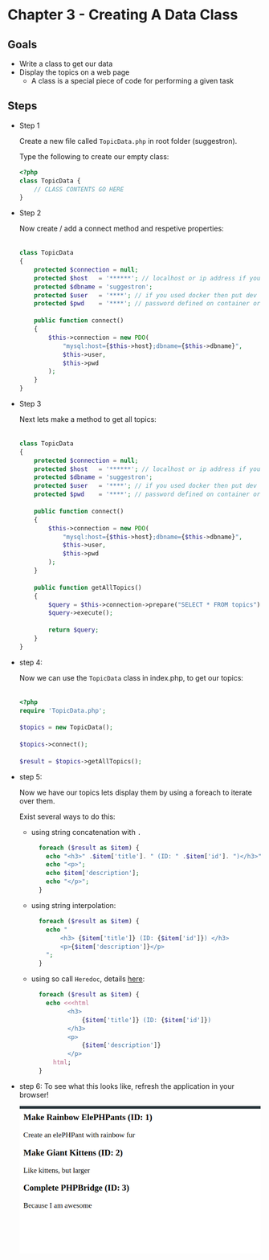 # Chapter 3 - Creating A Data Class

## Goals

- Write a class to get our data
- Display the topics on a web page
  - A class is a special piece of code for performing a given task

## Steps

- Step 1

  Create a new file called `TopicData.php` in root folder (suggestron).

  Type the following to create our empty class:

  ```php
  <?php
  class TopicData {
      // CLASS CONTENTS GO HERE
  }

  ```

- Step 2

  Now create / add a connect method and respetive properties:

  ```php

  class TopicData
  {
      protected $connection = null;
      protected $host   = '******'; // localhost or ip address if you are using docker
      protected $dbname = 'suggestron';
      protected $user   = '****'; // if you used docker then put dev or root otherwise
      protected $pwd    = '****'; // password defined on container or on the tool

      public function connect()
      {
          $this->connection = new PDO(
              "mysql:host={$this->host};dbname={$this->dbname}",
              $this->user,
              $this->pwd
          );
      }
  }

  ```

- Step 3

    Next lets make a method to get all topics:

    ```php

    class TopicData
    {
        protected $connection = null;
        protected $host   = '******'; // localhost or ip address if you are using docker
        protected $dbname = 'suggestron';
        protected $user   = '****'; // if you used docker then put dev or root otherwise
        protected $pwd    = '****'; // password defined on container or on the tool

        public function connect()
        {
            $this->connection = new PDO(
                "mysql:host={$this->host};dbname={$this->dbname}",
                $this->user,
                $this->pwd
            );
        }

        public function getAllTopics()
        {
            $query = $this->connection->prepare("SELECT * FROM topics");
            $query->execute();

            return $query;
        }
    }
    ```

- step 4:

    Now we can use the `TopicData` class in index.php, to get our topics:

    ```php

    <?php
    require 'TopicData.php';

    $topics = new TopicData();

    $topics->connect();

    $result = $topics->getAllTopics();

    ```

- step 5:

  Now we have our topics lets display them by using a foreach to iterate over them.

  Exist several ways to do this:
  - using string concatenation with `.`

    ```php
      foreach ($result as $item) {
        echo "<h3>" .$item['title']. " (ID: " .$item['id']. ")</h3>";
        echo "<p>";
        echo $item['description'];
        echo "</p>";
      }
    ```

  - using string interpolation:
    ```php
      foreach ($result as $item) {
        echo "
            <h3> {$item['title']} (ID: {$item['id']}) </h3>
            <p>{$item['description']}</p>
        ";
      }
    ```

  - using so call `Heredoc`, details [here](https://andy-carter.com/blog/what-are-php-heredoc-nowdoc):
      ```php
        foreach ($result as $item) {
          echo <<<html
                <h3> 
                    {$item['title']} (ID: {$item['id']}) 
                </h3>
                <p>
                    {$item['description']}
                </p>   
            html;
        }
    ```

- step 6:
  To see what this looks like, refresh the application in your browser!

  ![PHP info](/index-result.png 'index result')